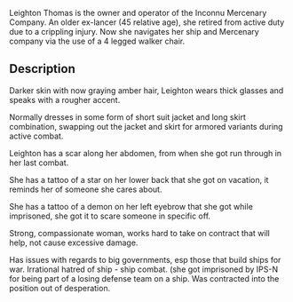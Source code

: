 Leighton Thomas is the owner and operator of the Inconnu Mercenary Company. An older ex-lancer (45 relative age), she retired from active duty due to a crippling injury. Now she navigates her ship and Mercenary company via the use of a 4 legged walker chair.

## Description

Darker skin with now graying amber hair, Leighton wears thick glasses and speaks with a rougher accent.

Normally dresses in some form of short suit jacket and long skirt combination, swapping out the jacket and skirt for armored variants during active combat.

Leighton has a scar along her abdomen, from when she got run through in her last combat.

She has a tattoo of a star on her lower back that she got on vacation, it reminds her of someone she cares about.

She has a tattoo of a demon on her left eyebrow that she got while imprisoned, she got it to scare someone in specific off.

Strong, compassionate woman, works hard to take on contract that will help, not cause excessive damage.

Has issues with regards to big governments, esp those that build ships for war. Irrational hatred of ship - ship combat. (she got imprisoned by IPS-N for being part of a losing defense team on a ship. Was contracted into the position out of desperation.